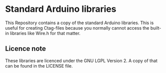 # Standard Arduino libraries
This Repository contains a copy of the standard Arduino libraries. This is useful
for creating Ctag-files because you normally cannot access the built-in libraries
like Wire.h for that matter.

## Licence note
These libraries are licenced under the GNU LGPL Version 2. A copy of that can be
found in the LICENSE file.